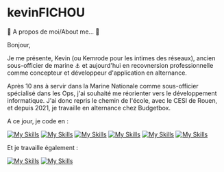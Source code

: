 # kevinFICHOU
:drum: A propos de moi/About me... :drum:


Bonjour,

Je me présente, Kevin (ou Kemrode pour les intimes des réseaux), ancien sous-officier de marine :anchor: et aujourd'hui en recovnersion professionnelle comme concepteur et développeur d'application en alternance.

Après 10 ans à servir dans la Marine Nationale comme sous-officier spécialisé dans les Ops, j'ai souhaité me réorienter vers le développement informatique.
J'ai donc repris le chemin de l'école, avec le CESI de Rouen, et depuis 2021, je travaille en alternance chez Budgetbox.


A ce jour, je code en :

[![My Skills](https://skills.thijs.gg/icons?i=swift)](https://skills.thijs.gg)  [![My Skills](https://skills.thijs.gg/icons?i=react)](https://skills.thijs.gg) [![My Skills](https://skills.thijs.gg/icons?i=cs)](https://skills.thijs.gg)  [![My Skills](https://skills.thijs.gg/icons?i=html)](https://skills.thijs.gg) [![My Skills](https://skills.thijs.gg/icons?i=css)](https://skills.thijs.gg) [![My Skills](https://skills.thijs.gg/icons?i=sass)](https://skills.thijs.gg)

Et je travaille également :

[![My Skills](https://skills.thijs.gg/icons?i=blender)](https://skills.thijs.gg) [![My Skills](https://skills.thijs.gg/icons?i=unity)](https://skills.thijs.gg)




